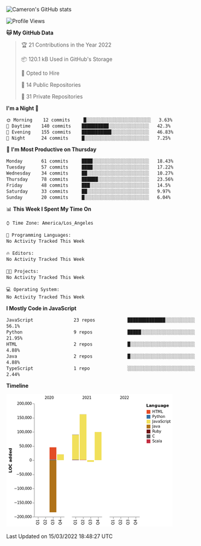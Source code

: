 ![Cameron's GitHub stats](https://github-readme-stats.vercel.app/api?username=gouldcs&show_icons=true&theme=great-gatsby&show_icons=true&count_private=true)


<!--START_SECTION:waka-->
![Profile Views](http://img.shields.io/badge/Profile%20Views-3-blue)

**🐱 My GitHub Data** 

> 🏆 21 Contributions in the Year 2022
 > 
> 📦 120.1 kB Used in GitHub's Storage 
 > 
> 💼 Opted to Hire
 > 
> 📜 14 Public Repositories 
 > 
> 🔑 31 Private Repositories  
 > 
**I'm a Night 🦉** 

```text
🌞 Morning    12 commits     █░░░░░░░░░░░░░░░░░░░░░░░░   3.63% 
🌆 Daytime    140 commits    ██████████░░░░░░░░░░░░░░░   42.3% 
🌃 Evening    155 commits    ███████████░░░░░░░░░░░░░░   46.83% 
🌙 Night      24 commits     █░░░░░░░░░░░░░░░░░░░░░░░░   7.25%

```
📅 **I'm Most Productive on Thursday** 

```text
Monday       61 commits     ████░░░░░░░░░░░░░░░░░░░░░   18.43% 
Tuesday      57 commits     ████░░░░░░░░░░░░░░░░░░░░░   17.22% 
Wednesday    34 commits     ██░░░░░░░░░░░░░░░░░░░░░░░   10.27% 
Thursday     78 commits     ██████░░░░░░░░░░░░░░░░░░░   23.56% 
Friday       48 commits     ███░░░░░░░░░░░░░░░░░░░░░░   14.5% 
Saturday     33 commits     ██░░░░░░░░░░░░░░░░░░░░░░░   9.97% 
Sunday       20 commits     █░░░░░░░░░░░░░░░░░░░░░░░░   6.04%

```


📊 **This Week I Spent My Time On** 

```text
⌚︎ Time Zone: America/Los_Angeles

💬 Programming Languages: 
No Activity Tracked This Week

🔥 Editors: 
No Activity Tracked This Week

🐱‍💻 Projects: 
No Activity Tracked This Week

💻 Operating System: 
No Activity Tracked This Week

```

**I Mostly Code in JavaScript** 

```text
JavaScript               23 repos            ██████████████░░░░░░░░░░░   56.1% 
Python                   9 repos             █████░░░░░░░░░░░░░░░░░░░░   21.95% 
HTML                     2 repos             █░░░░░░░░░░░░░░░░░░░░░░░░   4.88% 
Java                     2 repos             █░░░░░░░░░░░░░░░░░░░░░░░░   4.88% 
TypeScript               1 repo              ░░░░░░░░░░░░░░░░░░░░░░░░░   2.44%

```


**Timeline**

![Chart not found](https://raw.githubusercontent.com/gouldcs/gouldcs/main/charts/bar_graph.png) 


 Last Updated on 15/03/2022 18:48:27 UTC
<!--END_SECTION:waka-->

<!--
**gouldcs/gouldcs** is a ✨ _special_ ✨ repository because its `README.md` (this file) appears on your GitHub profile.

Here are some ideas to get you started:

- 🔭 I’m currently working on ...
- 🌱 I’m currently learning ...
- 👯 I’m looking to collaborate on ...
- 🤔 I’m looking for help with ...
- 💬 Ask me about ...
- 📫 How to reach me: ...
- 😄 Pronouns: ...
- ⚡ Fun fact: ...
-->
